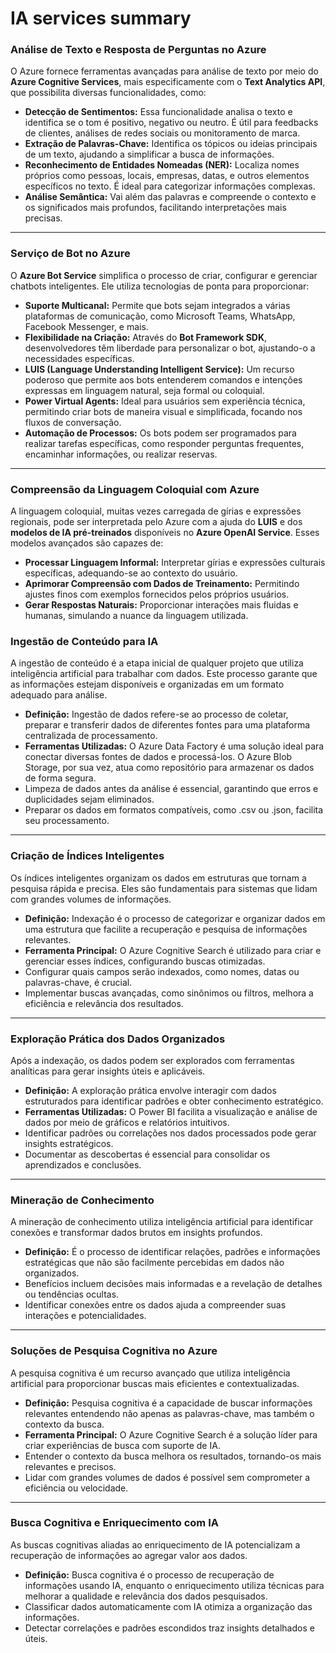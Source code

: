 # IA services summary

### **Análise de Texto e Resposta de Perguntas no Azure**

O Azure fornece ferramentas avançadas para análise de texto por meio do **Azure Cognitive Services**, mais especificamente com o **Text Analytics API**, que possibilita diversas funcionalidades, como:
- **Detecção de Sentimentos:** Essa funcionalidade analisa o texto e identifica se o tom é positivo, negativo ou neutro. É útil para feedbacks de clientes, análises de redes sociais ou monitoramento de marca.
- **Extração de Palavras-Chave:** Identifica os tópicos ou ideias principais de um texto, ajudando a simplificar a busca de informações.
- **Reconhecimento de Entidades Nomeadas (NER):** Localiza nomes próprios como pessoas, locais, empresas, datas, e outros elementos específicos no texto. É ideal para categorizar informações complexas.
- **Análise Semântica:** Vai além das palavras e compreende o contexto e os significados mais profundos, facilitando interpretações mais precisas.

---

### **Serviço de Bot no Azure**

O **Azure Bot Service** simplifica o processo de criar, configurar e gerenciar chatbots inteligentes. Ele utiliza tecnologias de ponta para proporcionar:
- **Suporte Multicanal:** Permite que bots sejam integrados a várias plataformas de comunicação, como Microsoft Teams, WhatsApp, Facebook Messenger, e mais.
- **Flexibilidade na Criação:** Através do **Bot Framework SDK**, desenvolvedores têm liberdade para personalizar o bot, ajustando-o a necessidades específicas.
- **LUIS (Language Understanding Intelligent Service):** Um recurso poderoso que permite aos bots entenderem comandos e intenções expressas em linguagem natural, seja formal ou coloquial.
- **Power Virtual Agents:** Ideal para usuários sem experiência técnica, permitindo criar bots de maneira visual e simplificada, focando nos fluxos de conversação.
- **Automação de Processos:** Os bots podem ser programados para realizar tarefas específicas, como responder perguntas frequentes, encaminhar informações, ou realizar reservas.

---

### **Compreensão da Linguagem Coloquial com Azure**

A linguagem coloquial, muitas vezes carregada de gírias e expressões regionais, pode ser interpretada pelo Azure com a ajuda do **LUIS** e dos **modelos de IA pré-treinados** disponíveis no **Azure OpenAI Service**. Esses modelos avançados são capazes de:
- **Processar Linguagem Informal:** Interpretar gírias e expressões culturais específicas, adequando-se ao contexto do usuário.
- **Aprimorar Compreensão com Dados de Treinamento:** Permitindo ajustes finos com exemplos fornecidos pelos próprios usuários.
- **Gerar Respostas Naturais:** Proporcionar interações mais fluidas e humanas, simulando a nuance da linguagem utilizada.

### **Ingestão de Conteúdo para IA**
A ingestão de conteúdo é a etapa inicial de qualquer projeto que utiliza inteligência artificial para trabalhar com dados. Este processo garante que as informações estejam disponíveis e organizadas em um formato adequado para análise.

- **Definição:** Ingestão de dados refere-se ao processo de coletar, preparar e transferir dados de diferentes fontes para uma plataforma centralizada de processamento.
- **Ferramentas Utilizadas:** O Azure Data Factory é uma solução ideal para conectar diversas fontes de dados e processá-los. O Azure Blob Storage, por sua vez, atua como repositório para armazenar os dados de forma segura.
- Limpeza de dados antes da análise é essencial, garantindo que erros e duplicidades sejam eliminados.
- Preparar os dados em formatos compatíveis, como .csv ou .json, facilita seu processamento.

---

### **Criação de Índices Inteligentes**
Os índices inteligentes organizam os dados em estruturas que tornam a pesquisa rápida e precisa. Eles são fundamentais para sistemas que lidam com grandes volumes de informações.

- **Definição:** Indexação é o processo de categorizar e organizar dados em uma estrutura que facilite a recuperação e pesquisa de informações relevantes.
- **Ferramenta Principal:** O Azure Cognitive Search é utilizado para criar e gerenciar esses índices, configurando buscas otimizadas.
- Configurar quais campos serão indexados, como nomes, datas ou palavras-chave, é crucial.
- Implementar buscas avançadas, como sinônimos ou filtros, melhora a eficiência e relevância dos resultados.

---

### **Exploração Prática dos Dados Organizados**
Após a indexação, os dados podem ser explorados com ferramentas analíticas para gerar insights úteis e aplicáveis.

- **Definição:** A exploração prática envolve interagir com dados estruturados para identificar padrões e obter conhecimento estratégico.
- **Ferramentas Utilizadas:** O Power BI facilita a visualização e análise de dados por meio de gráficos e relatórios intuitivos.
- Identificar padrões ou correlações nos dados processados pode gerar insights estratégicos.
- Documentar as descobertas é essencial para consolidar os aprendizados e conclusões.

---

### **Mineração de Conhecimento**
A mineração de conhecimento utiliza inteligência artificial para identificar conexões e transformar dados brutos em insights profundos.

- **Definição:** É o processo de identificar relações, padrões e informações estratégicas que não são facilmente percebidas em dados não organizados.
- Benefícios incluem decisões mais informadas e a revelação de detalhes ou tendências ocultas.
- Identificar conexões entre os dados ajuda a compreender suas interações e potencialidades.

---

### **Soluções de Pesquisa Cognitiva no Azure**
A pesquisa cognitiva é um recurso avançado que utiliza inteligência artificial para proporcionar buscas mais eficientes e contextualizadas.

- **Definição:** Pesquisa cognitiva é a capacidade de buscar informações relevantes entendendo não apenas as palavras-chave, mas também o contexto da busca.
- **Ferramenta Principal:** O Azure Cognitive Search é a solução líder para criar experiências de busca com suporte de IA.
- Entender o contexto da busca melhora os resultados, tornando-os mais relevantes e precisos.
- Lidar com grandes volumes de dados é possível sem comprometer a eficiência ou velocidade.

---

### **Busca Cognitiva e Enriquecimento com IA**
As buscas cognitivas aliadas ao enriquecimento de IA potencializam a recuperação de informações ao agregar valor aos dados.

- **Definição:** Busca cognitiva é o processo de recuperação de informações usando IA, enquanto o enriquecimento utiliza técnicas para melhorar a qualidade e relevância dos dados pesquisados.
- Classificar dados automaticamente com IA otimiza a organização das informações.
- Detectar correlações e padrões escondidos traz insights detalhados e úteis.

